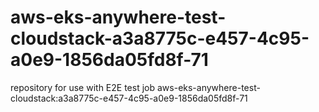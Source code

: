 # aws-eks-anywhere-test-cloudstack-a3a8775c-e457-4c95-a0e9-1856da05fd8f-71
repository for use with E2E test job aws-eks-anywhere-test-cloudstack:a3a8775c-e457-4c95-a0e9-1856da05fd8f-71
